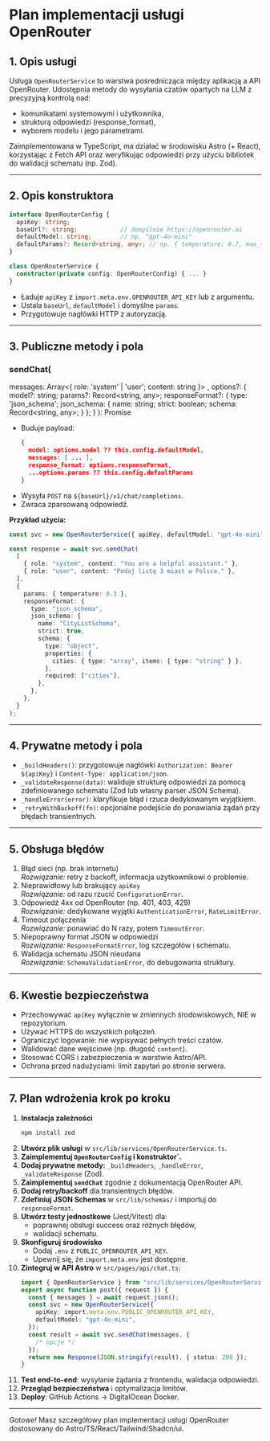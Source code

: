 # Plan implementacji usługi OpenRouter

## 1. Opis usługi

Usługa `OpenRouterService` to warstwa pośrednicząca między aplikacją a API OpenRouter. Udostępnia metody do wysyłania czatów opartych na LLM z precyzyjną kontrolą nad:

- komunikatami systemowymi i użytkownika,
- strukturą odpowiedzi (response_format),
- wyborem modelu i jego parametrami.

Zaimplementowana w TypeScript, ma działać w środowisku Astro (+ React), korzystając z Fetch API oraz weryfikując odpowiedzi przy użyciu bibliotek do walidacji schematu (np. Zod).

---

## 2. Opis konstruktora

```ts
interface OpenRouterConfig {
  apiKey: string;
  baseUrl?: string;            // domyślnie https://openrouter.ai
  defaultModel: string;        // np. "gpt-4o-mini"
  defaultParams?: Record<string, any>; // np. { temperature: 0.7, max_tokens: 1024 }
}

class OpenRouterService {
  constructor(private config: OpenRouterConfig) { ... }
}
```

- Ładuje `apiKey` z `import.meta.env.OPENROUTER_API_KEY` lub z argumentu.
- Ustala `baseUrl`, `defaultModel` i domyślne `params`.
- Przygotowuje nagłówki HTTP z autoryzacją.

---

## 3. Publiczne metody i pola

### sendChat(

messages: Array<{ role: 'system' | 'user'; content: string }> ,
options?: {
model?: string;
params?: Record<string, any>;
responseFormat?: {
type: 'json_schema';
json_schema: {
name: string;
strict: boolean;
schema: Record<string, any>;
}
};
}
): Promise<any>

- Buduje payload:
  ```json
  {
    model: options.model ?? this.config.defaultModel,
    messages: [ ... ],
    response_format: options.responseFormat,
    ...options.params ?? this.config.defaultParams
  }
  ```
- Wysyła `POST` na `${baseUrl}/v1/chat/completions`.
- Zwraca zparsowaną odpowiedź.

**Przykład użycia:**

```ts
const svc = new OpenRouterService({ apiKey, defaultModel: "gpt-4o-mini" });

const response = await svc.sendChat(
  [
    { role: "system", content: "You are a helpful assistant." },
    { role: "user", content: "Podaj listę 3 miast w Polsce." },
  ],
  {
    params: { temperature: 0.3 },
    responseFormat: {
      type: "json_schema",
      json_schema: {
        name: "CityListSchema",
        strict: true,
        schema: {
          type: "object",
          properties: {
            cities: { type: "array", items: { type: "string" } },
          },
          required: ["cities"],
        },
      },
    },
  }
);
```

---

## 4. Prywatne metody i pola

- `_buildHeaders()`: przygotowuje nagłówki `Authorization: Bearer ${apiKey}` i `Content-Type: application/json`.
- `_validateResponse(data)`: waliduje strukturę odpowiedzi za pomocą zdefiniowanego schematu (Zod lub własny parser JSON Schema).
- `_handleError(error)`: klaryfikuje błąd i rzuca dedykowanym wyjątkiem.
- `_retryWithBackoff(fn)`: opcjonalne podejście do ponawiania żądań przy błędach transientnych.

---

## 5. Obsługa błędów

1. Błąd sieci (np. brak internetu)  
   _Rozwiązanie:_ retry z backoff, informacja użytkownikowi o problemie.
2. Nieprawidłowy lub brakujący `apiKey`  
   _Rozwiązanie:_ od razu rzucić `ConfigurationError`.
3. Odpowiedź 4xx od OpenRouter (np. 401, 403, 429)  
   _Rozwiązanie:_ dedykowane wyjątki `AuthenticationError`, `RateLimitError`.
4. Timeout połączenia  
   _Rozwiązanie:_ ponawiać do N razy, potem `TimeoutError`.
5. Niepoprawny format JSON w odpowiedzi  
   _Rozwiązanie:_ `ResponseFormatError`, log szczegółów i schematu.
6. Walidacja schematu JSON nieudana  
   _Rozwiązanie:_ `SchemaValidationError`, do debugowania struktury.

---

## 6. Kwestie bezpieczeństwa

- Przechowywać `apiKey` wyłącznie w zmiennych środowiskowych, NIE w repozytorium.
- Używać HTTPS do wszystkich połączeń.
- Ograniczyć logowanie: nie wypisywać pełnych treści czatów.
- Walidować dane wejściowe (np. długość `content`).
- Stosować CORS i zabezpieczenia w warstwie Astro/API.
- Ochrona przed nadużyciami: limit zapytań po stronie serwera.

---

## 7. Plan wdrożenia krok po kroku

1. **Instalacja zależności**
   ```bash
   npm install zod
   ```
2. **Utwórz plik usługi** w `src/lib/services/OpenRouterService.ts`.
3. **Zaimplementuj `OpenRouterConfig` i konstruktor`.**
4. **Dodaj prywatne metody:** `_buildHeaders`, `_handleError`, `_validateResponse` (Zod).
5. **Zaimplementuj `sendChat`** zgodnie z dokumentacją OpenRouter API.
6. **Dodaj retry/backoff** dla transientnych błędów.
7. **Zdefiniuj JSON Schemas** w `src/lib/schemas/` i importuj do `responseFormat`.
8. **Utwórz testy jednostkowe** (Jest/Vitest) dla:
   - poprawnej obsługi success oraz różnych błędów,
   - walidacji schematu.
9. **Skonfiguruj środowisko**
   - Dodaj `.env` z `PUBLIC_OPENROUTER_API_KEY`.
   - Upewnij się, że `import.meta.env` jest dostępne.
10. **Zintegruj w API Astro** w `src/pages/api/chat.ts`:
    ```ts
    import { OpenRouterService } from "src/lib/services/OpenRouterService";
    export async function post({ request }) {
      const { messages } = await request.json();
      const svc = new OpenRouterService({
        apiKey: import.meta.env.PUBLIC_OPENROUTER_API_KEY,
        defaultModel: "gpt-4o-mini",
      });
      const result = await svc.sendChat(messages, {
        /* opcje */
      });
      return new Response(JSON.stringify(result), { status: 200 });
    }
    ```
11. **Test end-to-end**: wysyłanie żądania z frontendu, walidacja odpowiedzi.
12. **Przegląd bezpieczeństwa** i optymalizacja limitów.
13. **Deploy**: GitHub Actions -> DigitalOcean Docker.

---

_Gotowe!_ Masz szczegółowy plan implementacji usługi OpenRouter dostosowany do Astro/TS/React/Tailwind/Shadcn/ui.
